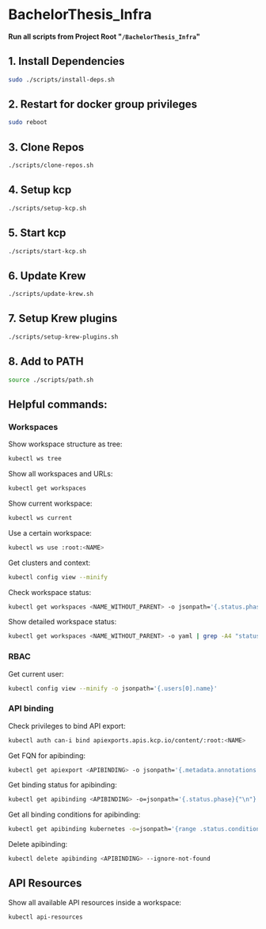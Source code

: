 # BachelorThesis_Infra

**Run all scripts from Project Root "`/BachelorThesis_Infra`"**

## 1. Install Dependencies

```sh
sudo ./scripts/install-deps.sh
```

## 2. Restart for docker group privileges

```sh
sudo reboot
```

## 3. Clone Repos

```sh
./scripts/clone-repos.sh
```

## 4. Setup kcp

```sh
./scripts/setup-kcp.sh
```

## 5. Start kcp

```sh
./scripts/start-kcp.sh
```

## 6. Update Krew

```sh
./scripts/update-krew.sh
```

## 7. Setup Krew plugins

```sh
./scripts/setup-krew-plugins.sh
```

## 8. Add to PATH

```sh
source ./scripts/path.sh
```

## Helpful commands:

### Workspaces

Show workspace structure as tree:
```sh
kubectl ws tree
```

Show all workspaces and URLs:
```sh
kubectl get workspaces
```

Show current workspace:
```sh
kubectl ws current
```

Use a certain workspace:
```sh
kubectl ws use :root:<NAME>
```

Get clusters and context:
```sh
kubectl config view --minify
```

Check workspace status:
```sh
kubectl get workspaces <NAME_WITHOUT_PARENT> -o jsonpath='{.status.phase}{"\n"}'
```

Show detailed workspace status:
```sh
kubectl get workspaces <NAME_WITHOUT_PARENT> -o yaml | grep -A4 "status:"          
```

### RBAC

Get current user:
```sh
kubectl config view --minify -o jsonpath='{.users[0].name}'
```

### API binding

Check privileges to bind API export:
```sh
kubectl auth can-i bind apiexports.apis.kcp.io/content/:root:<NAME>
```

Get FQN for apibinding:
```sh
kubectl get apiexport <APIBINDING> -o jsonpath='{.metadata.annotations.kcp.io/path}:{.metadata.name}{"\n"}'
```

Get binding status for apibinding:
```sh
kubectl get apibinding <APIBINDING> -o=jsonpath='{.status.phase}{"\n"}'
```

Get all binding conditions for apibinding:
```sh
kubectl get apibinding kubernetes -o=jsonpath='{range .status.conditions[*]}{.type} {.status} {.reason} {.message}{"\n"}{end}'
```

Delete apibinding:
```sh
kubectl delete apibinding <APIBINDING> --ignore-not-found
```

## API Resources

Show all available API resources inside a workspace:
```sh
kubectl api-resources
```